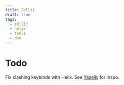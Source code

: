 ```yaml
---
title: Zellij
draft: true
tags:
  - zellij
  - helix
  - tools
  - dev
---
```


# Todo

Fix clashing keybinds with Helix. See [Yazelix](https://github.com/luccahuguet/yazelix/blob/v4/zellij/layouts/yazelix.kdl) for inspo.
